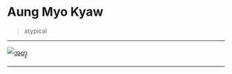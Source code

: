 # Aung Myo Kyaw

> atypical

---

[![အတု](https://img.youtube.com/vi/qEhlogtz1Zk/0.jpg)](https://www.youtube.com/watch?v=qEhlogtz1Zk)

---
